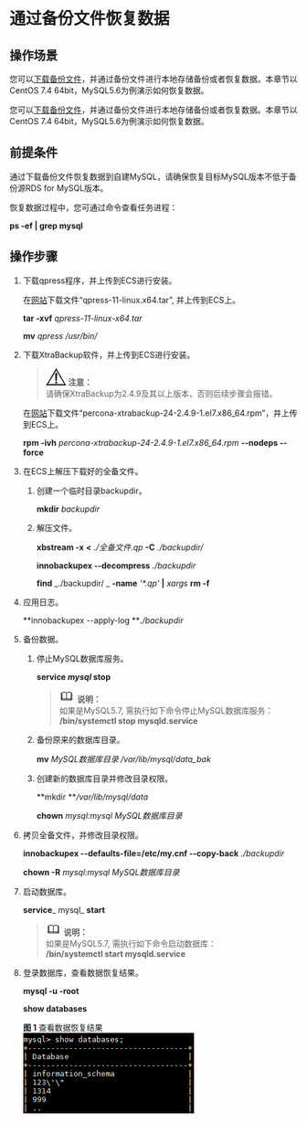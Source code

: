 ﻿# 通过备份文件恢复数据<a name="ZH-CN_TOPIC_0161221567"></a>

## 操作场景<a name="section154951138143615"></a>

您可以[下载备份文件](https://support.huaweicloud.com/usermanual-rds/zh-cn_topic_0044703401.html)，并通过备份文件进行本地存储备份或者恢复数据。本章节以CentOS 7.4 64bit，MySQL5.6为例演示如何恢复数据。

您可以[下载备份文件](https://support-intl.huaweicloud.com/zh-cn/usermanual-rds/zh-cn_topic_0044703401.html)，并通过备份文件进行本地存储备份或者恢复数据。本章节以CentOS 7.4 64bit，MySQL5.6为例演示如何恢复数据。

## 前提条件<a name="section10458182204011"></a>

通过下载备份文件恢复数据到自建MySQL，请确保恢复目标MySQL版本不低于备份源RDS for MySQL版本。

恢复数据过程中，您可通过命令查看任务进程：

**ps -ef | grep mysql**

## 操作步骤<a name="section1948813514323"></a>

1.  下载qpress程序，并上传到ECS进行安装。

    在[网站](http://www.quicklz.com)下载文件“qpress-11-linux.x64.tar”, 并上传到ECS上。

    **tar -xvf** _qpress-11-linux-x64.tar_

    **mv** _qpress /usr/bin/_

2.  下载XtraBackup软件，并上传到ECS进行安装。

    >![](public_sys-resources/icon-notice.gif) **注意：**   
    >请确保XtraBackup为2.4.9及其以上版本，否则后续步骤会报错。  

    在[网站](https://www.percona.com/downloads/Percona-XtraBackup-2.4/LATEST/  )下载文件“percona-xtrabackup-24-2.4.9-1.el7.x86\_64.rpm”，并上传到ECS上。

    **rpm -ivh** _percona-xtrabackup-24-2.4.9-1.el7.x86\_64.rpm_ **--nodeps --force**

3.  在ECS上解压下载好的全备文件。
    1.  创建一个临时目录backupdir。

        **mkdir** _backupdir_

    2.  解压文件。

        **xbstream  -x** **<** _./全备文件.qp_ **-C** _./backupdir/_

        **innobackupex  --decompress** _./backupdir_

        **find** _./backupdir/ _ **-name** _'\*.qp'_ **|** _xargs_ **rm -f**


4.  应用日志。

    **innobackupex --apply-log **_./backupdir_

5.  备份数据。
    1.  停止MySQL数据库服务。

        **service **_mysql_** stop**

        >![](public_sys-resources/icon-note.gif) **说明：**   
        >如果是MySQL5.7, 需执行如下命令停止MySQL数据库服务：  
        >**/bin/systemctl stop  mysqld.service**  

    2.  备份原来的数据库目录。

        **mv** _MySQL数据库目录 /var/lib/mysql/data\_bak_

    3.  创建新的数据库目录并修改目录权限。

        **mkdir **_/var/lib/mysql/data_

        **chown** _mysql:mysql  _MySQL数据库目录__


6.  拷贝全备文件，并修改目录权限。

    **innobackupex --defaults-file=/etc/my.cnf --copy-back** _./backupdir_

    **chown -R** _mysql:mysql  _MySQL数据库目录__

7.  启动数据库。

    **service**_ mysql_ **start**

    >![](public_sys-resources/icon-note.gif) **说明：**   
    >如果是MySQL5.7, 需执行如下命令启动数据库：  
    >**/bin/systemctl start  mysqld.service**  

8.  登录数据库，查看数据恢复结果。

    **mysql -u -root**

    **show databases**

    **图 1**  查看数据恢复结果<a name="fig13820132280"></a>  
    ![](figures/查看数据恢复结果.png "查看数据恢复结果-11")



